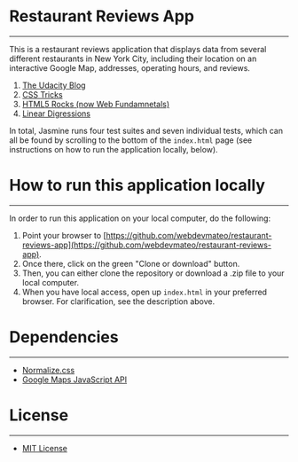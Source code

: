# Restaurant Reviews App
___

This is a restaurant reviews application that displays data from several different restaurants in New York City, including their location on an interactive Google Map, addresses, operating hours, and reviews.

1. [The Udacity Blog](https://blog.udacity.com/)
2. [CSS Tricks](https://css-tricks.com/)
3. [HTML5 Rocks (now Web Fundamnetals)](https://developers.google.com/web/fundamentals/)
4. [Linear Digressions](http://lineardigressions.com/)

In total, Jasmine runs four test suites and seven individual tests, which can all be found by scrolling to the bottom of the `index.html` page (see instructions on how to run the application locally, below).

# How to run this application locally
___

In order to run this application on your local computer, do the following:

1. Point your browser to [https://github.com/webdevmateo/restaurant-reviews-app](https://github.com/webdevmateo/restaurant-reviews-app).
2. Once there, click on the green "Clone or download" button.
3. Then, you can either clone the repository or download a .zip file to your local computer.
4. When you have local access, open up `index.html` in your preferred browser.  For clarification, see the description above.

# Dependencies
___

* [Normalize.css](https://necolas.github.io/normalize.css/)
* [Google Maps JavaScript API](https://developers.google.com/maps/documentation/javascript/tutorial)

# License
___

* [MIT License](LICENSE.txt)

